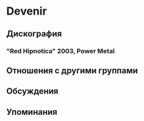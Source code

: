 # Devenir



## Дискография

### "Red Hipnotica" 2003, Power Metal




## Отношения с другими группами


## Обсуждения


## Упоминания


